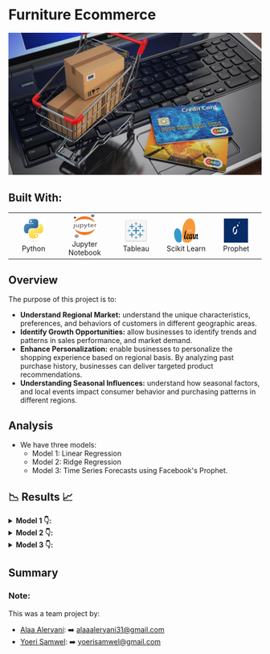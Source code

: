 # Furniture Ecommerce
![ecommerce](Images/ecommerce.jpg)

## Built With:
<table>
  <tr>
    <td align="center" width="96">
      <a href="http://python.org">
        <img src="./Images/python-original.svg" width="48" height="48" alt="Python" />
      </a>
      <br>Python
    </td>
    <td align="center" width="96">
      <a href="https://jupyter.org/" >
        <img src="./Images/jupyter.png" width="48" height="48" alt="Jupyter Notebook" />
      </a>
      <br>Jupyter Notebook
    </td>
    <td align="center" width="96">
      <a href="https://public.tableau.com/app/discover" >
        <img src="Images/tableau.png" width="48" height="48" alt="Tableau" />
      </a>
      <br>Tableau 
    </td>
    <td align="center" width="96">
      <a href="https://scikit-learn.org/stable/" >
        <img src="./Images/scikitlearn.png" width="48" height="48" alt="scikit learn" />
      </a>
      <br> Scikit Learn
    </td>
    <td align="center" width="96">
      <a href="" >
        <img src="./Images/prophet.png" width="48" height="48" alt="Time Series Forecast" />
      </a>
      <br> Prophet
    </td>
  </tr>
</table>

## Overview
The purpose of this project is to:
  - **Understand Regional Market:** understand the unique characteristics, preferences, and behaviors of customers in different geographic areas. 
  - **Identify Growth Opportunities:** allow businesses to identify trends and patterns in sales performance, and market demand.
  - **Enhance Personalization:** enable businesses to personalize the shopping experience based on regional basis. By analyzing past purchase history, businesses can deliver targeted product recommendations.
  - **Understanding Seasonal Influences:** understand how seasonal factors, and local events impact consumer behavior and purchasing patterns in different regions.

## Analysis

- We have three models:
  - Model 1: Linear Regression 
  - Model 2: Ridge Regression  
  - Model 3: Time Series Forecasts using Facebook's Prophet.
  

##  📉 Results 📈


<!-- Hidden Pictures -->
<!-- Model 1 -->

<details>
<summary><b> Model 1 👇:</b></summary>
  
  <img width="674" alt="Model 1 Result" src="">

</details>


<!-- Model 2 -->

<details>
<summary><b> Model 2 👇:</b></summary>
  
  <img width="676" alt="Model 2 Result" src="">
  
</details>


<!-- 2022 -->

<details>
<summary><b> Model 3 👇:</b></summary>
  
  <img width="668" alt="Model 3 Result" src="">

</details>


## Summary

### Note:
This was a team project by: <br>
- [Alaa Aleryani](https://github.com/alaa-aleryani): ➡️ alaaaleryani31@gmail.com 
- [Yoeri Samwel](https://github.com/yoerisamwel): ➡️ yoerisamwel@gmail.com

